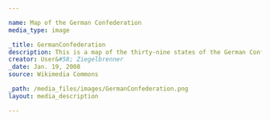 ```yaml
---

name: Map of the German Confederation
media_type: image

_title: GermanConfederation
description: This is a map of the thirty-nine states of the German Confederation. Formed by the Congress of Vienna, the German Confederation replaced the Confederation of the Rhine after Napoleon’s defeat.
creator: User&#58; Ziegelbrenner
_date: Jan. 19, 2008
source: Wikimedia Commons

_path: /media_files/images/GermanConfederation.png
layout: media_description

---
```

